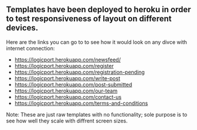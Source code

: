 ## Templates have been deployed to heroku in order to test responsiveness of layout on different devices. 

Here are the links you can go to to see how it would look on any divce with internet connection:

* https://logicport.herokuapp.com/newsfeed/
* https://logicport.herokuapp.com/register
* https://logicport.herokuapp.com/registration-pending
* https://logicport.herokuapp.com/write-post
* https://logicport.herokuapp.com/post-submitted
* https://logicport.herokuapp.com/our-team
* https://logicport.herokuapp.com/contact-us
* https://logicport.herokuapp.com/terms-and-conditions

Note: These are just raw templates with no functionality; sole purpose is to see how well they scale with diffrent screen sizes. 
